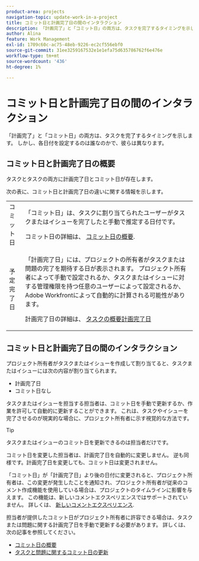 ```yaml
---
product-area: projects
navigation-topic: update-work-in-a-project
title: コミット日と計画完了日の間のインタラクション
description: 「計画完了」と「コミット日」の両方は、タスクを完了するタイミングを示します。 しかし、各日付を設定するのは誰なのかで、彼らは異なります。
author: Alina
feature: Work Management
exl-id: 1709c60c-ac75-48eb-9226-ec2cf556ebf0
source-git-commit: 31ee3259167532e1e1efa75d635786762f6e476e
workflow-type: tm+mt
source-wordcount: '436'
ht-degree: 1%

---
```


# コミット日と計画完了日の間のインタラクション

<!--
this article has mostly information that is repeated from the articles linked from here. I left it in here for searchability's sake.
-->

「計画完了」と「コミット日」の両方は、タスクを完了するタイミングを示します。 しかし、各日付を設定するのは誰なのかで、彼らは異なります。

## コミット日と計画完了日の概要

タスクとタスクの両方に計画完了日とコミット日が存在します。

次の表に、コミット日と計画完了日の違いに関する情報を示します。

<table style="table-layout:auto"> 
 <col> 
 <col> 
 <tbody> 
  <tr> 
   <td role="rowheader">コミット日</td> 
   <td> <p>「コミット日」は、タスクに割り当てられたユーザーがタスクまたはイシューを完了したと手動で推定する日付です。</p> <p>コミット日の詳細は、 <a href="../../../manage-work/projects/updating-work-in-a-project/overview-of-commit-dates.md" class="MCXref xref">コミット日の概要</a>.</p> </td> 
  </tr> 
  <tr> 
   <td role="rowheader">予定完了日</td> 
   <td> <p>「計画完了日」には、プロジェクトの所有者がタスクまたは問題の完了を期待する日が表示されます。 プロジェクト所有者によって手動で設定されるか、タスクまたはイシューに対する管理権限を持つ任意のユーザーによって設定されるか、Adobe Workfrontによって自動的に計算される可能性があります。</p> <p>計画完了日の詳細は、 <a href="../../../manage-work/tasks/task-information/task-planned-completion-date.md" class="MCXref xref">タスクの概要計画完了日</a></p> </td> 
  </tr> 
 </tbody> 
</table>

## コミット日と計画完了日の間のインタラクション

プロジェクト所有者がタスクまたはイシューを作成して割り当てると、タスクまたはイシューには次の内容が割り当てられます。

* 計画完了日
* コミット日なし

タスクまたはイシューを担当する担当者は、コミット日を手動で更新するか、作業を許可して自動的に更新することができます。 これは、タスクやイシューを完了させるのが現実的な場合に、プロジェクト所有者に示す視覚的な方法です。

>[!TIP]
>
>タスクまたはイシューのコミット日を更新できるのは担当者だけです。

コミット日を変更した担当者は、計画完了日を自動的に変更しません。 逆も同様です。計画完了日を変更しても、コミット日は変更されません。

「コミット日」が「計画完了日」より後の日付に変更されると、プロジェクト所有者は、この変更が発生したことを通知され、プロジェクト所有者が従来のコメント作成機能を使用している場合は、プロジェクトのタイムラインに影響を与えます。 この機能は、新しいコメントエクスペリエンスではサポートされていません。 詳しくは、 [新しいコメントエクスペリエンス](/help/quicksilver/product-announcements/betas/new-commenting-experience-beta/unified-commenting-experience.md).

担当者が提供したコミット日がプロジェクト所有者に許容できる場合は、タスクまたは問題に関する計画完了日を手動で更新する必要があります。 詳しくは、次の記事を参照してください。

* [コミット日の概要](../../../manage-work/projects/updating-work-in-a-project/overview-of-commit-dates.md)
* [タスクと問題に関するコミット日の更新](../../../manage-work/projects/updating-work-in-a-project/update-commit-date-on-tasks-and-issues.md)
